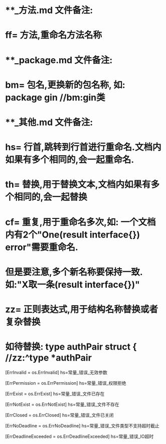 # **_方法.md 文件备注:
# ff= 方法,重命名方法名称
# 
# **_package.md 文件备注:
# bm= 包名,更换新的包名称, 如: package gin //bm:gin类
#
# **_其他.md 文件备注:
# hs= 行首,跳转到行首进行重命名.文档内如果有多个相同的,会一起重命名.
# th= 替换,用于替换文本,文档内如果有多个相同的,会一起替换
# cf= 重复,用于重命名多次,如: 一个文档内有2个"One(result interface{}) error"需要重命名.
#     但是要注意,多个新名称要保持一致. 如:"X取一条(result interface{})"
# zz= 正则表达式,用于结构名称替换或者复杂替换
#     如待替换: type authPair struct { //zz:^type *authPair

[ErrInvalid          = os.ErrInvalid]
hs=常量_错误_无效参数

[ErrPermission       = os.ErrPermission]
hs=常量_错误_权限拒绝

[ErrExist            = os.ErrExist]
hs=常量_错误_文件已存在

[ErrNotExist         = os.ErrNotExist]
hs=常量_错误_文件不存在

[ErrClosed           = os.ErrClosed]
hs=常量_错误_文件已关闭

[ErrNoDeadline       = os.ErrNoDeadline]
hs=常量_错误_文件类型不支持超时截止

[ErrDeadlineExceeded = os.ErrDeadlineExceeded]
hs=常量_错误_IO超时
